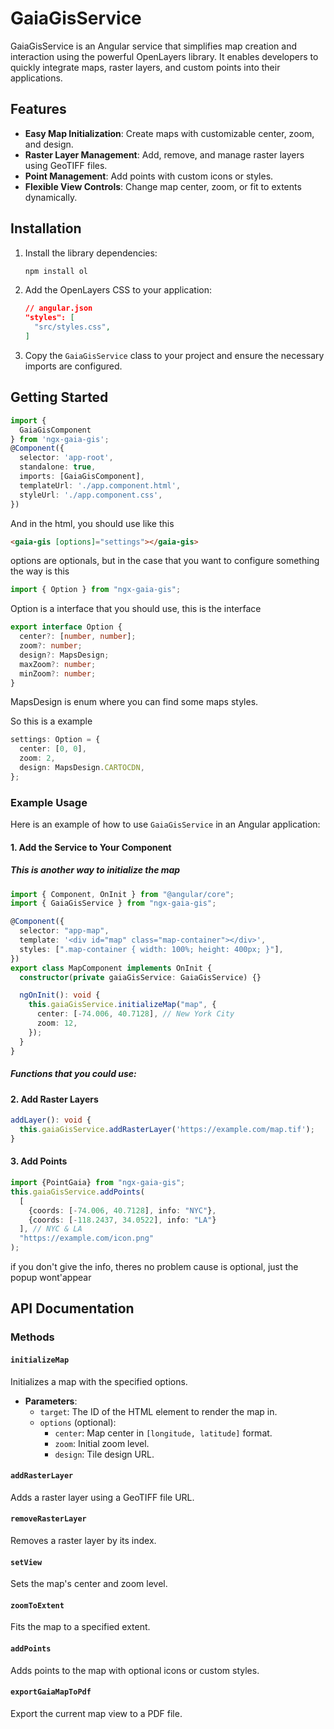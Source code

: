 # GaiaGisService

GaiaGisService is an Angular service that simplifies map creation and interaction using the powerful OpenLayers library. It enables developers to quickly integrate maps, raster layers, and custom points into their applications.

## Features

- **Easy Map Initialization**: Create maps with customizable center, zoom, and design.
- **Raster Layer Management**: Add, remove, and manage raster layers using GeoTIFF files.
- **Point Management**: Add points with custom icons or styles.
- **Flexible View Controls**: Change map center, zoom, or fit to extents dynamically.

## Installation

1. Install the library dependencies:

   ```bash
   npm install ol
   ```

2. Add the OpenLayers CSS to your application:

   ```json
   // angular.json
   "styles": [
     "src/styles.css",
   ]
   ```

3. Copy the `GaiaGisService` class to your project and ensure the necessary imports are configured.

## Getting Started

```typescript
import {
  GaiaGisComponent
} from 'ngx-gaia-gis';
@Component({
  selector: 'app-root',
  standalone: true,
  imports: [GaiaGisComponent],
  templateUrl: './app.component.html',
  styleUrl: './app.component.css',
})
```

And in the html, you should use like this

```html
<gaia-gis [options]="settings"></gaia-gis>
```

options are optionals, but in the case that you want to configure something the way is this

```typescript
import { Option } from "ngx-gaia-gis";
```

Option is a interface that you should use, this is the interface

```typescript
export interface Option {
  center?: [number, number];
  zoom?: number;
  design?: MapsDesign;
  maxZoom?: number;
  minZoom?: number;
}
```
MapsDesign is enum where you can find some maps styles.

So this is a example

```typescript
settings: Option = {
  center: [0, 0],
  zoom: 2,
  design: MapsDesign.CARTOCDN,
};
```

### Example Usage

Here is an example of how to use `GaiaGisService` in an Angular application:

#### 1. Add the Service to Your Component
##### This is another way to initialize the map
```typescript
import { Component, OnInit } from "@angular/core";
import { GaiaGisService } from "ngx-gaia-gis";

@Component({
  selector: "app-map",
  template: '<div id="map" class="map-container"></div>',
  styles: [".map-container { width: 100%; height: 400px; }"],
})
export class MapComponent implements OnInit {
  constructor(private gaiaGisService: GaiaGisService) {}

  ngOnInit(): void {
    this.gaiaGisService.initializeMap("map", {
      center: [-74.006, 40.7128], // New York City
      zoom: 12,
    });
  }
}
```
##### Functions that you could use:
#### 2. Add Raster Layers

```typescript
addLayer(): void {
  this.gaiaGisService.addRasterLayer('https://example.com/map.tif');
}
```

#### 3. Add Points

```typescript
import {PointGaia} from "ngx-gaia-gis";
this.gaiaGisService.addPoints(
  [
    {coords: [-74.006, 40.7128], info: "NYC"},
    {coords: [-118.2437, 34.0522], info: "LA"}
  ], // NYC & LA
  "https://example.com/icon.png"
);
```
if you don't give the info, theres no problem cause is optional, just the popup wont'appear
## API Documentation

### Methods

#### `initializeMap`

Initializes a map with the specified options.

- **Parameters**:
  - `target`: The ID of the HTML element to render the map in.
  - `options` (optional):
    - `center`: Map center in `[longitude, latitude]` format.
    - `zoom`: Initial zoom level.
    - `design`: Tile design URL.

#### `addRasterLayer`

Adds a raster layer using a GeoTIFF file URL.

#### `removeRasterLayer`

Removes a raster layer by its index.

#### `setView`

Sets the map's center and zoom level.

#### `zoomToExtent`

Fits the map to a specified extent.

#### `addPoints`

Adds points to the map with optional icons or custom styles.

#### `exportGaiaMapToPdf`

Export the current map view to a PDF file.
